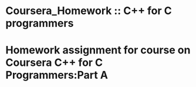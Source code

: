 # Coursera_Homework :: C++ for C programmers

# Homework assignment for course on Coursera C++ for C Programmers:Part A
